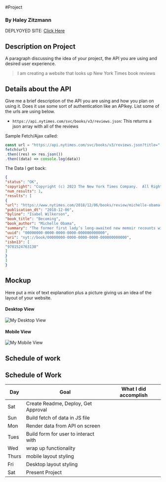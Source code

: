 #Project
### By Haley Zitzmann

DEPLYOYED SITE: [Click Here](https://zitzmah.github.io/Project-1/)

## Description on Project

A paragraph discussing the idea of your project, the API you are using and desired user experience.

> I am creating a website that looks up New York Times book reviews

## Details about the API

Give me a brief description of the API you are using and how you plan on using it. Does it use some sort of authentication like an APIkey. List some of the urls are using below.

- `https://api.nytimes.com/svc/books/v3/reviews.json`: This returns a json array with all of the reviews

Sample Fetch/Ajax called:
```js
const url = "https://api.nytimes.com/svc/books/v3/reviews.json?title="
fetch(url)
.then((res) => res.json())
.then((data) => console.log(data))
```

The Data I get back:
```json
{
"status": "OK",
"copyright": "Copyright (c) 2023 The New York Times Company.  All Rights Reserved.",
"num_results": 1,
"results": [
{
"url": "https://www.nytimes.com/2018/12/06/books/review/michelle-obama-becoming-memoir.html",
"publication_dt": "2018-12-06",
"byline": "Isabel Wilkerson",
"book_title": "Becoming",
"book_author": "Michelle Obama",
"summary": "The former first lady’s long-awaited new memoir recounts with insight, candor and wit her family’s trajectory from the Jim Crow South to Chicago’s South Side and her own improbable journey from there to the White House.",
"uuid": "00000000-0000-0000-0000-000000000000",
"uri": "nyt://book/00000000-0000-0000-0000-000000000000",
"isbn13": [
"9781524763138"
]
}
]
}
```

## Mockup

Here put a mix of text explanation plus a picture giving us an idea of the layout of your website.

#### Desktop View

![My Desktop View](https://i.imgur.com/srPB2BG_d.webp?maxwidth=760&fidelity=grand)

#### Mobile View

![My Mobile View](https://i.imgur.com/fmhx5ZF_d.webp?maxwidth=760&fidelity=grand)

## Schedule of work

## Schedule of Work

|Day | Goal | What I did accomplish |
|----|------|-----------------------|
| Sat | Create Readme, Deploy, Get Approval | |
| Sun | Build fetch of data in JS file ||
| Mon | Render data from API on screen ||
| Tues| Build form for user to interact with ||
| Wed | wrap up functionality ||
|Thurs| mobile layout styling ||
| Fri | Desktop layout styling ||
| Sat | Present Project ||